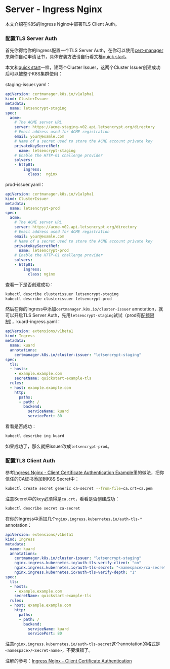# Server - Ingress Nginx

本文介绍在K8S的Ingress Nginx中部署TLS Client Auth。

### 配置TLS Server Auth

首先你得给你的Ingress配置一个TLS Server Auth，在你可以使用[cert-manager][cert-manager]来帮你自动申请证书，具体安装方法请自行看文档[quick start][cert-manager-quick-start]。

本文和[quick start][cert-manager-quick-start]一样，建两个Cluster Issuer，这两个Cluster Issuer创建成功后可以被整个K8S集群使用：

staging-issuer.yaml：

```yaml
apiVersion: certmanager.k8s.io/v1alpha1
kind: ClusterIssuer
metadata:
  name: letsencrypt-staging
spec:
  acme:
    # The ACME server URL
    server: https://acme-staging-v02.api.letsencrypt.org/directory
    # Email address used for ACME registration
    email: your@examle.com
    # Name of a secret used to store the ACME account private key
    privateKeySecretRef:
      name: letsencrypt-staging
    # Enable the HTTP-01 challenge provider
    solvers:
    - http01:
        ingress:
          class:  nginx
```

prod-issuer.yaml：

```yaml
apiVersion: certmanager.k8s.io/v1alpha1
kind: ClusterIssuer
metadata:
  name: letsencrypt-prod
spec:
  acme:
    # The ACME server URL
    server: https://acme-v02.api.letsencrypt.org/directory
    # Email address used for ACME registration
    email: your@examle.com
    # Name of a secret used to store the ACME account private key
    privateKeySecretRef:
      name: letsencrypt-prod
    # Enable the HTTP-01 challenge provider
    solvers:
    - http01:
        ingress:
          class: nginx
```

查看一下是否创建成功：

```bash
kubectl describe clusterissuer letsencrypt-staging
kubectl describe clusterissuer letsencrypt-prod
```

然后在你的Ingress中添加`certmanager.k8s.io/cluster-issuer` annotation，就可以开启TLS Server Auth，先用`letsencrypt-staging`试试（prod有[配额限制][letsencrypt-rate-limit]），kuard-ingress.yaml：

```yaml
apiVersion: extensions/v1beta1
kind: Ingress
metadata:
  name: kuard
  annotations:
    certmanager.k8s.io/cluster-issuer: "letsencrypt-staging"
spec:
  tls:
  - hosts:
    - example.example.com
    secretName: quickstart-example-tls
  rules:
  - host: example.example.com
    http:
      paths:
      - path: /
        backend:
          serviceName: kuard
          servicePort: 80
```

看看是否成功：

```bash
kubectl describe ing kuard
```

如果成功了，那么就把issuer改成`letsencrypt-prod`。

### 配置TLS Client Auth

参考[Ingress Nginx - Client Certificate Authentication Example][ing-client-certs-example]里的做法，把你信任的CA证书添加到K8S Secret中：

```bash
kubectl create secret generic ca-secret --from-file=ca.crt=ca.pem
```

注意Secret中的key必须得是`ca.crt`，看看是否创建成功：

```bash
kubectl describe secret ca-secret
```

在你的Ingress中添加几个`nginx.ingress.kubernetes.io/auth-tls-*` annotation：

```yaml
apiVersion: extensions/v1beta1
kind: Ingress
metadata:
  name: kuard
  annotations:
    certmanager.k8s.io/cluster-issuer: "letsencrypt-staging"
    nginx.ingress.kubernetes.io/auth-tls-verify-client: "on"
    nginx.ingress.kubernetes.io/auth-tls-secret: "<namespace>/ca-secret"
    nginx.ingress.kubernetes.io/auth-tls-verify-depth: "1"
spec:
  tls:
  - hosts:
    - example.example.com
    secretName: quickstart-example-tls
  rules:
  - host: example.example.com
    http:
      paths:
      - path: /
        backend:
          serviceName: kuard
          servicePort: 80
```

注意`nginx.ingress.kubernetes.io/auth-tls-secret`这个annotation的格式是`<namespace>/<secret-name>`，不要填错了。

注解的参考：[Ingress Nginx - Client Certificate Authentication][ing-client-auth]



[cert-manager]: https://docs.cert-manager.io
[cert-manager-quick-start]: https://docs.cert-manager.io/en/latest/tutorials/acme/quick-start/index.html
[ing-client-certs-example]: https://kubernetes.github.io/ingress-nginx/examples/auth/client-certs/
[ing-client-auth]: https://kubernetes.github.io/ingress-nginx/user-guide/nginx-configuration/annotations/#client-certificate-authentication
[letsencrypt-rate-limit]: https://letsencrypt.org/docs/rate-limits/

